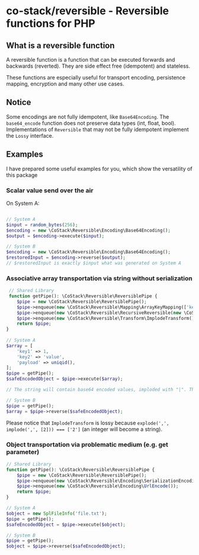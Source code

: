 # co-stack/reversible - Reversible functions for PHP

## What is a reversible function

A reversible function is a function that can be executed forwards and backwards (reverted).
They are side effect free (idempotent) and stateless.

These functions are especially useful for transport encoding, persistence mapping, encryption and many other use cases.

## Notice

Some encodings are not fully idempotent, like `Base64Encoding`. The `base64_encode` function does not preserve data types (int, float, bool).
Implementations of `Reversible` that may not be fully idempotent implement the `Lossy` interface.

## Examples

I have prepared some useful examples for you, which show the versatility of this package

### Scalar value send over the air

On System A:
```php

// System A
$input = random_bytes(256);
$encoding = new \CoStack\Reversible\Encoding\Base64Encoding();
$output = $encoding->execute($input);

// System B
$encoding = new \CoStack\Reversible\Encoding\Base64Encoding();
$restoredInput = $encoding->reverse($output);
// $restoredInput is exactly $input what was generated on System A
```

### Associative array transportation via string without serialization

```php
 // Shared Library
 function getPipe(): \CoStack\Reversible\ReversiblePipe {
    $pipe = new \CoStack\Reversible\ReversiblePipe();
    $pipe->enqueue(new \CoStack\Reversible\Mapping\ArrayKeyMapping(['key1', 'key2', 'payload']));
    $pipe->enqueue(new \CoStack\Reversible\RecursiveReversible(new \CoStack\Reversible\Encoding\Base64Encoding()));
    $pipe->enqueue(new \CoStack\Reversible\Transform\ImplodeTransform());
    return $pipe;
}
 
// System A
$array = [
    'key1' => 1,
    'key2' => 'value',
    'payload' => uniqid(),
];
$pipe = getPipe();
$safeEncodedObject = $pipe->execute($array);

// The string will contain base64 encoded values, imploded with "|". There are no associative keys in the string because they have been replaced by the ArrayKeyMapping

// System B
$pipe = getPipe();
$array = $pipe->reverse($safeEncodedObject);
 ```
Please notice that `ImplodeTransform` is lossy because `explode(',', implode(',', [2])) === ['2']` (an integer will become a string).

### Object transportation via problematic medium (e.g. get parameter)

```php
// Shared Library
function getPipe(): \CoStack\Reversible\ReversiblePipe {
    $pipe = new \CoStack\Reversible\ReversiblePipe();
    $pipe->enqueue(new \CoStack\Reversible\Encoding\SerializationEncoding());
    $pipe->enqueue(new \CoStack\Reversible\Encoding\UrlEncode());
    return $pipe;
}

// System A
$object = new SplFileInfo('file.txt');
$pipe = getPipe();
$safeEncodedObject = $pipe->execute($object);

// System B
$pipe = getPipe();
$object = $pipe->reverse($safeEncodedObject);
```

